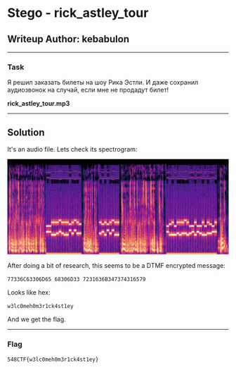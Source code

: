# Stego - rick_astley_tour
## Writeup Author: kebabulon

---

### Task

Я решил заказать билеты на шоу Рика Эстли. И даже сохранил аудиозвонок на случай, если мне не продадут билет!

**rick_astley_tour.mp3**

---

## Solution

It's an audio file. Lets check its spectrogram:

![Spectrogram](assets/images/rick_1.png)

After doing a bit of research, this seems to be a DTMF encrypted message:

```
77336C63306D65 68306D33 7231636B347374316579
```

Looks like hex:

```
w3lc0meh0m3r1ck4st1ey
```

And we get the flag.

---

### Flag

```
548CTF{w3lc0meh0m3r1ck4st1ey}
```

